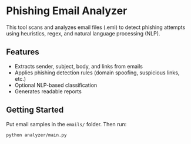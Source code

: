 
# Phishing Email Analyzer

This tool scans and analyzes email files (.eml) to detect phishing attempts using heuristics, regex, and natural language processing (NLP).

## Features

- Extracts sender, subject, body, and links from emails
- Applies phishing detection rules (domain spoofing, suspicious links, etc.)
- Optional NLP-based classification
- Generates readable reports

## Getting Started

Put email samples in the `emails/` folder. Then run:

```bash
python analyzer/main.py

